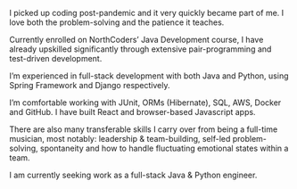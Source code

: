 I picked up coding post-pandemic and it very quickly became part of me. I love both the problem-solving and the patience it teaches. 

Currently enrolled on NorthCoders’ Java Development course, I have already upskilled significantly through extensive pair-programming and test-driven development. 

I’m experienced in full-stack development with both Java and Python, using Spring Framework and Django respectively. 

I’m comfortable working with JUnit, ORMs (Hibernate), SQL, AWS, Docker and GitHub. I have built React and browser-based Javascript apps. 

There are also many transferable skills I carry over from being a full-time musician, most notably: leadership & team-building, self-led problem-solving, spontaneity and how to handle fluctuating emotional states within a team. 

I am currently seeking work as a full-stack Java & Python engineer.
